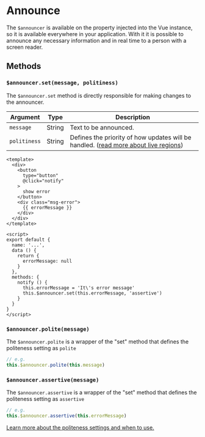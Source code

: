 # Announce

The `$announcer` is available on the property injected into the Vue instance, so it is available everywhere in your application. With it it is possible to announce any necessary information and in real time to a person with a screen reader.

## Methods

### `$announcer.set(message, politiness)`

The `$announcer.set` method is directly responsible for making changes to the announcer.

| Argument          | Type      | Description                                          
| ----------------- | --------- | ----------------------------------------------------
| `message`         | String    | Text to be announced.                                
| `politiness`      | String    | Defines the priority of how updates will be handled. ([read more about live regions](/guide/accessibility.html))

```vue
<template>
  <div>
    <button
      type="button"
      @click="notify"
    >
      show error
    </button>
    <div class="msg-error">
      {{ errorMessage }}
    </div>
  </div>
</template>

<script>
export default {
  name: '...',
  data () {
    return {
      errorMessage: null
    }
  },
  methods: {
    notify () {
      this.errorMessage = 'It\'s error message'
      this.$announcer.set(this.errorMessage, 'assertive')
    }
  }
}
</script>
```

### `$announcer.polite(message)`

The `$announcer.polite` is a wrapper of the "set" method that defines the politeness setting as `polite`

```javascript
// e.g.
this.$announcer.polite(this.message)
```

### `$announcer.assertive(message)`

The `$announcer.assertive` is a wrapper of the "set" method that defines the politeness setting as `assertive`

```javascript
// e.g.
this.$announcer.assertive(this.errorMessage)
```

[Learn more about the politeness settings and when to use.](/guide/accessibility.md)